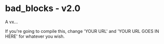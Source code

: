 # bad_blocks - v2.0

A vx...

If you're going to compile this, change 'YOUR URL' and 'YOUR URL GOES IN HERE' for whatever you wish.
